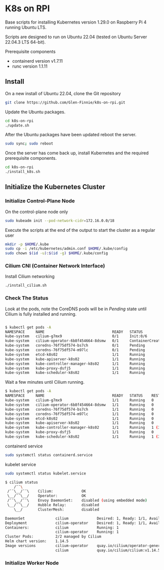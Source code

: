 # K8s on RPI

Base scripts for installing Kubernetes version 1.29.0 on Raspberry Pi 4 running Ubuntu LTS.

Scripts are designed to run on Ubuntu 22.04 (tested on Ubuntu Server 22.04.3 LTS 64-bit).

Prerequisite components

* containerd version v1.7.11
* runc version 1.1.11

## Install

On a new install of Ubuntu 22.04, clone the Git repository

```sh
git clone https://github.com/Glen-Finnie/k8s-on-rpi.git
```

Update the Ubuntu packages.

```sh
cd k8s-on-rpi
./update.sh
```

After the Ubuntu packages have been updated reboot the server.

```sh
sudo sync; sudo reboot
```

Once the server has come back up, install Kubernetes and the required prerequisite components.

```sh
cd k8s-on-rpi
./install_k8s.sh
```

## Initialize the Kubernetes Cluster

### Initialize Control-Plane Node

On the control-plane node only

```sh
sudo kubeadm init --pod-network-cidr=172.16.0.0/18
```

Execute the scripts at the end of the output to start the cluster as a regular user

```sh
mkdir -p $HOME/.kube
sudo cp -i /etc/kubernetes/admin.conf $HOME/.kube/config
sudo chown $(id -u):$(id -g) $HOME/.kube/config
```

### Cilium CNI (Container Network Interface)

Install Cilium networking

```sh
./install_cilium.sh
```

### Check The Status

Look at the pods, note the CoreDNS pods will be in *Pending* state until Cilium is fully installed and running.

```sh

$ kubectl get pods -A
NAMESPACE     NAME                               READY   STATUS              RESTARTS   AGE
kube-system   cilium-g7mx9                       0/1     Init:0/6            0          74s
kube-system   cilium-operator-6b8f454664-8dsmw   0/1     ContainerCreating   0          74s
kube-system   coredns-76f75df574-bs7ch           0/1     Pending             0          4m45s
kube-system   coredns-76f75df574-m97lc           0/1     Pending             0          4m45s
kube-system   etcd-k8s02                         1/1     Running             0          5m6s
kube-system   kube-apiserver-k8s02               1/1     Running             0          5m3s
kube-system   kube-controller-manager-k8s02      1/1     Running             0          5m3s
kube-system   kube-proxy-dsfj5                   1/1     Running             0          4m45s
kube-system   kube-scheduler-k8s02               1/1     Running             0          5m3s
```

Wait a few minutes until Cilium running.

```sh
$ kubectl get pods -A
NAMESPACE     NAME                               READY   STATUS    RESTARTS        AGE
kube-system   cilium-g7mx9                       1/1     Running   0               4m54s
kube-system   cilium-operator-6b8f454664-8dsmw   1/1     Running   0               4m54s
kube-system   coredns-76f75df574-bs7ch           1/1     Running   0               8m25s
kube-system   coredns-76f75df574-m97lc           1/1     Running   0               8m25s
kube-system   etcd-k8s02                         1/1     Running   0               8m46s
kube-system   kube-apiserver-k8s02               1/1     Running   0               8m43s
kube-system   kube-controller-manager-k8s02      1/1     Running   1 (3m37s ago)   8m43s
kube-system   kube-proxy-dsfj5                   1/1     Running   0               8m25s
kube-system   kube-scheduler-k8s02               1/1     Running   1 (3m37s ago)   8m43s
```

containerd service

```sh
sudo systemctl status containerd.service
```

kubelet service

```sh
sudo systemctl status kubelet.service
```

```sh
$ cilium status
    /¯¯\
 /¯¯\__/¯¯\    Cilium:             OK
 \__/¯¯\__/    Operator:           OK
 /¯¯\__/¯¯\    Envoy DaemonSet:    disabled (using embedded mode)
 \__/¯¯\__/    Hubble Relay:       disabled
    \__/       ClusterMesh:        disabled

DaemonSet              cilium             Desired: 1, Ready: 1/1, Available: 1/1
Deployment             cilium-operator    Desired: 1, Ready: 1/1, Available: 1/1
Containers:            cilium             Running: 1
                       cilium-operator    Running: 1
Cluster Pods:          2/2 managed by Cilium
Helm chart version:    1.14.5
Image versions         cilium-operator    quay.io/cilium/operator-generic:v1.14.5@sha256:303f9076bdc73b3fc32aaedee64a14f6f44c8bb08ee9e3956d443021103ebe7a: 1
                       cilium             quay.io/cilium/cilium:v1.14.5@sha256:d3b287029755b6a47dee01420e2ea469469f1b174a2089c10af7e5e9289ef05b: 1
```

### Initialize Worker Node
